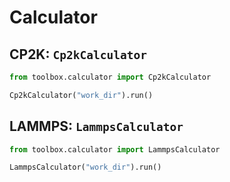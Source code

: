 # Calculator

## CP2K: `Cp2kCalculator`

```python
from toolbox.calculator import Cp2kCalculator

Cp2kCalculator("work_dir").run()
```

## LAMMPS: `LammpsCalculator`

```python
from toolbox.calculator import LammpsCalculator

LammpsCalculator("work_dir").run()
```
